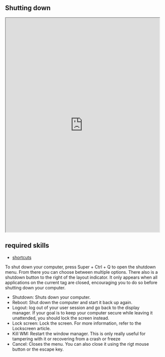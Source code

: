 ## Shutting down   

<div align="center">
    <iframe width="100%" height="700px" src="https://www.youtube.com/embed/jLj2B4Azhx4" frameborder="10" allow="accelerometer; autoplay; encrypted-media; gyroscope; picture-in-picture" allowfullscreen></iframe>
</div>

## required skills

<ul class="actions">
    <li><a href="https://instantos.github.io/instantos.github.io/youtube/shortcuts" class="button special icon fa-youtube">shortcuts</a></li>
</ul>

To shut down your computer, press Super + Ctrl + Q to open the shutdown menu. From there you can choose between multiple options. There also is a shutdown button to the right of the layout indicator. It only appears when all applications on the current tag are closed, encouraging you to do so before shutting down your computer. 
- Shutdown: Shuts down your computer. 
- Reboot: Shut down the computer and start it back up again. 
- Logout: log out of your user session and go back to the display manager. If your goal is to keep your computer secure while leaving it unattended, you should lock the screen instead. 
- Lock screen: Lock the screen. For more information, refer to the Lockscreen article.
- Kill WM: Restart the window manager. This is only really useful for tampering with it or recovering from a crash or freeze
- Cancel: Closes the menu. You can also close it using the rigt mouse button or the escape key. 